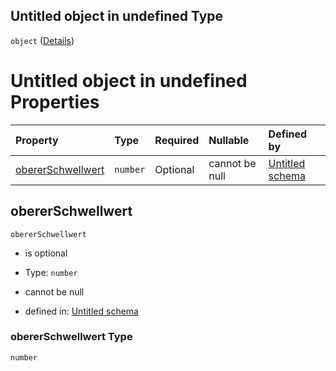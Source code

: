 ## Untitled object in undefined Type

`object` ([Details](schwellwert.md))

# Untitled object in undefined Properties

| Property                                | Type     | Required | Nullable       | Defined by                                                                                                                                                                                             |
| :-------------------------------------- | :------- | :------- | :------------- | :----------------------------------------------------------------------------------------------------------------------------------------------------------------------------------------------------- |
| [obererSchwellwert](#obererschwellwert) | `number` | Optional | cannot be null | [Untitled schema](schwellwert-properties-obererschwellwert.md "https://raw.githubusercontent.com/conuti-gmbh/bo4e-schema/master/schemas/v1/com/Schwellwert.schema.json#/properties/obererSchwellwert") |

## obererSchwellwert



`obererSchwellwert`

*   is optional

*   Type: `number`

*   cannot be null

*   defined in: [Untitled schema](schwellwert-properties-obererschwellwert.md "https://raw.githubusercontent.com/conuti-gmbh/bo4e-schema/master/schemas/v1/com/Schwellwert.schema.json#/properties/obererSchwellwert")

### obererSchwellwert Type

`number`
